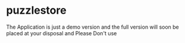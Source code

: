 # puzzlestore
The Application is just a demo version and the full version will soon be placed at your disposal and Please Don't use 

